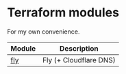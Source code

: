 # Terraform modules

For my own convenience.

| Module      | Description            |
| ----------- | ---------------------- |
| [fly](fly/) | Fly (+ Cloudflare DNS) |